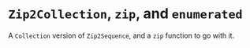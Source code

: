 # `Zip2Collection`, `zip`, and `enumerated`

A `Collection` version of `Zip2Sequence`, and a `zip` function to go with it.

